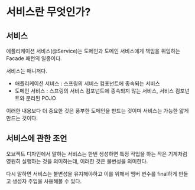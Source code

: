 # 서비스란 무엇인가?

## 서비스

애플리케이션 서비스(@Service)는 도메인과 도메인 서비스에게 책임을 위임하는 Facade 패턴의 일종이다.

서비스는 매니저다.

- 애플리케이션 서비스 : 스프링의 서비스 컴포넌트에 종속되는 서비스
- 도메인 서비스 : 스프링의 서비스 컴포넌트에 종속되지 않는 서비스, 서비스 컴포넌트와 분리된 POJO

이러한 내용보다 더 중요한 것은 풍부한 도메인을 만드는 것이며 서비스는 가능한 얇게 만드는 것이다.

## 서비스에 관한 조언

오브젝트 디자인에서 말하는 서비스는 한번 생성하면 특정 작업을 하는 작은 기계처럼 영원히 실행하는 것을 의미하는데, 이러한 것은 불변성을 의미한다.

다시 말하면 서비스는 불변성을 유지해야하고 이를 위해서 멤버 변수를 final하게 만들고 생성자 주입을 사용해볼 수 있다.

